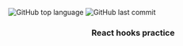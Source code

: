![GitHub top language](https://img.shields.io/github/languages/top/Ryuyxx/todo-react?style=for-the-badge)
![GitHub last commit](https://img.shields.io/github/last-commit/Ryuyxx/todo-react?style=for-the-badge)

<h3 align="center">
    React hooks practice
</h3>
